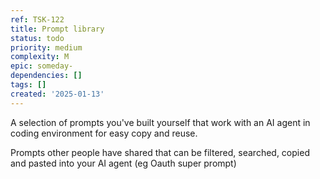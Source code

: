 ```yaml
---
ref: TSK-122
title: Prompt library
status: todo
priority: medium
complexity: M
epic: someday-
dependencies: []
tags: []
created: '2025-01-13'
---
```

A selection of prompts you've built yourself that work with an AI agent in coding environment for easy copy and reuse.

Prompts other people have shared that can be filtered, searched, copied and pasted into your AI agent (eg Oauth super prompt)

 
